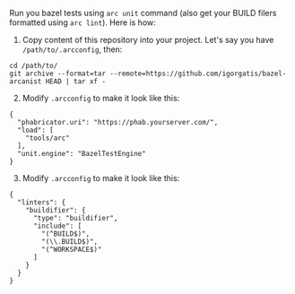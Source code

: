 Run you bazel tests using `arc unit` command (also get your BUILD filers formatted using `arc lint`). Here is how:

1. Copy content of this repository into your project. Let's say you have `/path/to/.arcconfig`, then:
```
cd /path/to/
git archive --format=tar --remote=https://github.com/igorgatis/bazel-arcanist HEAD | tar xf -
```
2. Modify `.arcconfig` to make it look like this:
```
{
  "phabricator.uri": "https://phab.yourserver.com/",
  "load": [
    "tools/arc"
  ],
  "unit.engine": "BazelTestEngine"
}
```
3. Modify `.arcconfig` to make it look like this:
```
{
  "linters": {
    "buildifier": {
      "type": "buildifier",
      "include": [
        "(^BUILD$)",
        "(\\.BUILD$)",
        "(^WORKSPACE$)"
      ]
    }
  }
}
```

